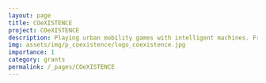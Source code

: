 ```yaml
---
layout: page
title: COeXISTENCE
project: COeXISTENCE
description: Playing urban mobility games with intelligent machines. Framework to discover and mitigate human-machine conflicts
img: assets/img/p_coexistence/logo_coexistence.jpg
importance: 1
category: grants
permalink: /_pages/COeXISTENCE
---
```

